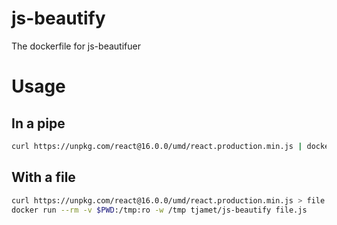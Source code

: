 # js-beautify
The dockerfile for js-beautifuer

# Usage

## In a pipe
```bash
curl https://unpkg.com/react@16.0.0/umd/react.production.min.js | docker run --rm -i tjamet/js-beautify -i
```

## With a file
```bash
curl https://unpkg.com/react@16.0.0/umd/react.production.min.js > file.js
docker run --rm -v $PWD:/tmp:ro -w /tmp tjamet/js-beautify file.js
```

